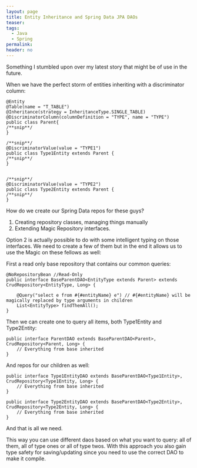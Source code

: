 ```yaml
---
layout: page
title: Entity Inheritance and Spring Data JPA DAOs
teaser:
tags:
  - Java
  - Spring
permalink:
header: no
---
```


Something I stumbled upon over my latest story that might be of use in the future.

When we have the perfect storm of entities inheriting with a discriminator column:

```
@Entity
@Table(name = "T_TABLE")
@Inheritance(strategy = InheritanceType.SINGLE_TABLE)
@DiscriminatorColumn(columnDefinition = "TYPE", name = "TYPE")
public class Parent{
/**snip**/
}

/**snip**/
@DiscriminatorValue(value = "TYPE1")
public class Type1Entity extends Parent {
/**snip**/
}


/**snip**/
@DiscriminatorValue(value = "TYPE2")
public class Type2Entity extends Parent {
/**snip**/
}
```

How do we create our Spring Data repos for these guys?
1. Creating repository classes, managing things manually
2. Extending Magic Repository interfaces.

Option 2 is actually possible to do with some intelligent typing on those interfaces. We need  to create a few of them but in the end it allows us to use the Magic on these fellows as well:

First a read only base repository that contains our common queries:
```
@NoRepositoryBean //Read-Only
public interface BaseParentDAO<EntityType extends Parent> extends CrudRepository<EntityType, Long> {

    @Query("select e from #{#entityName} e") // #{#entityName} will be magically replaced by type arguments in children
    List<EntityType> findThemAll();
}
```

Then we can create one to query all items, both Type1Entity and Type2Entity:
```
public interface ParentDAO extends BaseParentDAO<Parent>, CrudRepository<Parent, Long> {
    // Everything from base inherited
}
```

And repos for our children as well:
```
public interface Type1EntityDAO extends BaseParentDAO<Type1Entity>, CrudRepository<Type1Entity, Long> {
    // Everything from base inherited
}

public interface Type2EntityDAO extends BaseParentDAO<Type2Entity>, CrudRepository<Type2Entity, Long> {
    // Everything from base inherited
}
```

And that is all we need.

This way you can use different daos based on what you want to query: all of them, all of type ones or all of type twos.
With this approach you also gain type safety for saving/updating since you need to use the correct DAO to make it compile.

